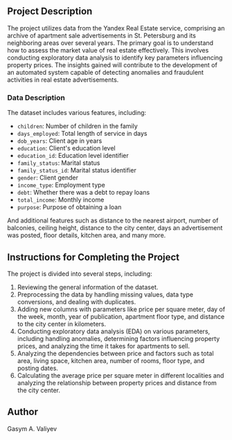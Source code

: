 ## Project Description

The project utilizes data from the Yandex Real Estate service, comprising an archive of apartment sale advertisements in St. Petersburg and its neighboring areas over several years. The primary goal is to understand how to assess the market value of real estate effectively. This involves conducting exploratory data analysis to identify key parameters influencing property prices. The insights gained will contribute to the development of an automated system capable of detecting anomalies and fraudulent activities in real estate advertisements.

### Data Description

The dataset includes various features, including:

- `children`: Number of children in the family
- `days_employed`: Total length of service in days
- `dob_years`: Client age in years
- `education`: Client's education level
- `education_id`: Education level identifier
- `family_status`: Marital status
- `family_status_id`: Marital status identifier
- `gender`: Client gender
- `income_type`: Employment type
- `debt`: Whether there was a debt to repay loans
- `total_income`: Monthly income
- `purpose`: Purpose of obtaining a loan

And additional features such as distance to the nearest airport, number of balconies, ceiling height, distance to the city center, days an advertisement was posted, floor details, kitchen area, and many more.

## Instructions for Completing the Project

The project is divided into several steps, including:

1. Reviewing the general information of the dataset.
2. Preprocessing the data by handling missing values, data type conversions, and dealing with duplicates.
3. Adding new columns with parameters like price per square meter, day of the week, month, year of publication, apartment floor type, and distance to the city center in kilometers.
4. Conducting exploratory data analysis (EDA) on various parameters, including handling anomalies, determining factors influencing property prices, and analyzing the time it takes for apartments to sell.
5. Analyzing the dependencies between price and factors such as total area, living space, kitchen area, number of rooms, floor type, and posting dates.
6. Calculating the average price per square meter in different localities and analyzing the relationship between property prices and distance from the city center.

## Author

Gasym A. Valiyev